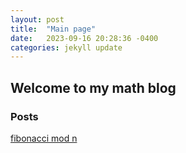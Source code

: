 ```yaml
---
layout: post
title:  "Main page"
date:   2023-09-16 20:28:36 -0400
categories: jekyll update
---
```


## Welcome to my math blog

### Posts
[fibonacci mod n](Fib.md)
